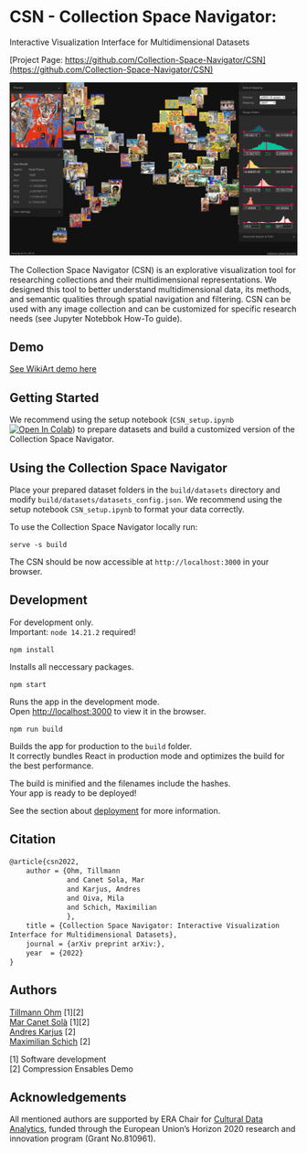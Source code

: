 # CSN - Collection Space Navigator: 
Interactive Visualization Interface for Multidimensional Datasets

[Project Page: https://github.com/Collection-Space-Navigator/CSN](https://github.com/Collection-Space-Navigator/CSN)  

![CSN: Collection Space Navigation](./screenshot.png) 

The Collection Space Navigator (CSN) is an explorative visualization tool for researching collections and their multidimensional representations. We designed this tool to better understand multidimensional data, its methods, and semantic qualities through spatial navigation and filtering. CSN can be used with any image collection and can be customized for specific research needs (see Jupyter Notebbok How-To guide).


## Demo

[See WikiArt demo here](https://collection-space-navigator.github.io/CSN)

## Getting Started

We recommend using the setup notebook (`CSN_setup.ipynb` [![Open In Colab](https://colab.research.google.com/assets/colab-badge.svg)](https://colab.research.google.com/github/Collection-Space-Navigator/CSN/blob/main/CSN_setup.ipynb)) to prepare datasets and build a customized version of the Collection Space Navigator. 

## Using the Collection Space Navigator

Place your prepared dataset folders in the `build/datasets` directory and modify `build/datasets/datasets_config.json`. We recommend using the setup notebook `CSN_setup.ipynb` to format your data correctly.

To use the Collection Space Navigator locally run:
```
serve -s build
```
The CSN should be now accessible at `http://localhost:3000` in your browser.


## Development 

For development only.   
Important: `node 14.21.2` required!

```
npm install
```
Installs all neccessary packages. 

```
npm start
```
Runs the app in the development mode.<br>
Open [http://localhost:3000](http://localhost:3000) to view it in the browser.

```
npm run build
```
Builds the app for production to the `build` folder.<br>
It correctly bundles React in production mode and optimizes the build for the best performance.

The build is minified and the filenames include the hashes.<br>
Your app is ready to be deployed!

See the section about [deployment](https://facebook.github.io/create-react-app/docs/deployment) for more information.

## Citation
```
@article{csn2022,
    author = {Ohm, Tillmann
              and Canet Sola, Mar
              and Karjus, Andres
              and Oiva, Mila
              and Schich, Maximilian 
              },
    title = {Collection Space Navigator: Interactive Visualization Interface for Multidimensional Datasets},
    journal = {arXiv preprint arXiv:},
    year  = {2022}
}
```

## Authors

[Tillmann Ohm](https://tillmannohm.com/) [1][2]   
[Mar Canet Solà](https://var-mar.info/) [1][2]   
[Andres Karjus](https://andreskarjus.github.io/) [2]    
[Maximilian Schich](https://cudan.tlu.ee/team/max/) [2]    

[1] Software development  
[2] Compression Ensables Demo

## Acknowledgements
All mentioned authors are supported by ERA Chair for [Cultural Data Analytics](https://cudan.tlu.ee/), funded through the European Union’s Horizon 2020 research and innovation program (Grant No.810961).


